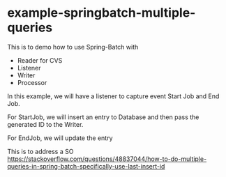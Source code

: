 # example-springbatch-multiple-queries

This is to demo how to use Spring-Batch with

- Reader for CVS<br>
- Listener<br>
- Writer<br>
- Processor<br>

In this example, we will have a listener to capture event Start Job and End Job. 

For StartJob, we will insert an entry to Database
and then pass the generated ID to the Writer.

For EndJob, we will update the entry

This is to address a SO
https://stackoverflow.com/questions/48837044/how-to-do-multiple-queries-in-spring-batch-specifically-use-last-insert-id

